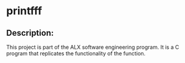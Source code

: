 # printfff

## Description:
This project is part of the ALX software engineering program. It is a C program that replicates the functionality of the  function.
